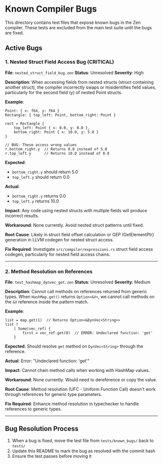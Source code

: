 # Known Compiler Bugs

This directory contains test files that expose known bugs in the Zen compiler. These tests are excluded from the main test suite until the bugs are fixed.

## Active Bugs

### 1. Nested Struct Field Access Bug (CRITICAL)
**File**: `nested_struct_field_bug.zen`
**Status**: Unresolved
**Severity**: High

**Description**:
When accessing fields from nested structs (struct containing another struct), the compiler incorrectly swaps or misidentifies field values, particularly for the second field (y) of nested Point structs.

**Example**:
```zen
Point: { x: f64, y: f64 }
Rectangle: { top_left: Point, bottom_right: Point }

rect = Rectangle {
    top_left: Point { x: 0.0, y: 0.0 },
    bottom_right: Point { x: 10.0, y: 5.0 }
}

// BUG: These access wrong values
r.bottom_right.y  // Returns 0.0 instead of 5.0
r.top_left.y      // Returns 10.0 instead of 0.0
```

**Expected**:
- `bottom_right.y` should return 5.0
- `top_left.y` should return 0.0

**Actual**:
- `bottom_right.y` returns 0.0
- `top_left.y` returns 10.0

**Impact**: Any code using nested structs with multiple fields will produce incorrect results.

**Workaround**: None currently. Avoid nested struct patterns until fixed.

**Root Cause**: Likely in struct field offset calculation or GEP (GetElementPtr) generation in LLVM codegen for nested struct access.

**Fix Required**: Investigate `src/compiler/expressions.rs` struct field access codegen, particularly for nested field access chains.

---

### 2. Method Resolution on References
**File**: `test_hashmap_dynvec_get.zen`
**Status**: Unresolved
**Severity**: Medium

**Description**:
Cannot call methods on references returned from generic types. When `HashMap.get()` returns `Option<&V>`, we cannot call methods on the `&V` reference inside the pattern match.

**Example**:
```zen
list = map.get(1)  // Returns Option<&DynVec<String>>
list ?
    | Some(vec_ref) {
        first = vec_ref.get(0)  // ERROR: Undeclared function: 'get'
    }
```

**Expected**: Should resolve `get` method on `DynVec<String>` through the reference.

**Actual**: Error: "Undeclared function: 'get'"

**Impact**: Cannot chain method calls when working with HashMap values.

**Workaround**: None currently. Would need to dereference or copy the value.

**Root Cause**: Method resolution (UFC - Uniform Function Call) doesn't work through references for generic type parameters.

**Fix Required**: Enhance method resolution in typechecker to handle references to generic types.

---

## Bug Resolution Process

1. When a bug is fixed, move the test file from `tests/known_bugs/` back to `tests/`
2. Update this README to mark the bug as resolved with the commit hash
3. Ensure the test passes before moving it
